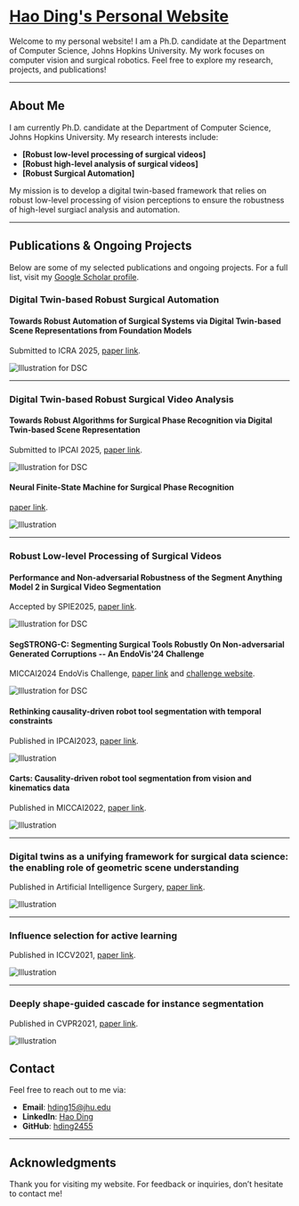 # [Hao Ding's Personal Website](https://hding2455.github.io)

Welcome to my personal website! I am a Ph.D. candidate at the Department of Computer Science, Johns Hopkins University. My work focuses on computer vision and surgical robotics. Feel free to explore my research, projects, and publications!

---

## About Me
I am currently Ph.D. candidate at the Department of Computer Science, Johns Hopkins University. My research interests include:
- **[Robust low-level processing of surgical videos]** 
- **[Robust high-level analysis of surgical videos]**
- **[Robust Surgical Automation]**

My mission is to develop a digital twin-based framework that relies on robust low-level processing of vision perceptions to ensure the robustness of high-level surgiacl analysis and automation.

---

## Publications & Ongoing Projects
Below are some of my selected publications and ongoing projects. For a full list, visit my [Google Scholar profile](https://scholar.google.com/citations?user=NIP-G-cAAAAJ&hl=en&oi=sra).

### **Digital Twin-based Robust Surgical Automation**

#### **Towards Robust Automation of Surgical Systems via Digital Twin-based Scene Representations from Foundation Models**
Submitted to ICRA 2025, [paper link](https://arxiv.org/abs/2409.13107).

![Illustration for DSC](assets/dt_agent.jpg)

---

### **Digital Twin-based Robust Surgical Video Analysis**

#### **Towards Robust Algorithms for Surgical Phase Recognition via Digital Twin-based Scene Representation**
Submitted to IPCAI 2025, [paper link](https://arxiv.org/abs/2410.20026).

![Illustration for DSC](assets/dt_spr.jpg)

#### **Neural Finite-State Machine for Surgical Phase Recognition** ####
[paper link](https://arxiv.org/abs/2411.18018).

![Illustration](assets/nfsm.jpg)

---
### Robust Low-level Processing of Surgical Videos

#### **Performance and Non-adversarial Robustness of the Segment Anything Model 2 in Surgical Video Segmentation**

Accepted by SPIE2025, [paper link](https://arxiv.org/abs/2408.04098).

![Illustration for DSC](assets/sam2_seg.jpg)

#### **SegSTRONG-C: Segmenting Surgical Tools Robustly On Non-adversarial Generated Corruptions -- An EndoVis'24 Challenge**

MICCAI2024 EndoVis Challenge, [paper link](https://arxiv.org/abs/2407.11906) and [challenge website](https://segstrongc.cs.jhu.edu/).

![Illustration for DSC](assets/segstrongc.jpg)


#### **Rethinking causality-driven robot tool segmentation with temporal constraints**

Published in IPCAI2023, [paper link](https://link.springer.com/article/10.1007/s11548-023-02872-8). 

![Illustration](assets/tc_carts.jpg)  

#### **Carts: Causality-driven robot tool segmentation from vision and kinematics data**

Published in MICCAI2022, [paper link](https://link.springer.com/chapter/10.1007/978-3-031-16449-1_37). 

![Illustration](assets/carts.jpg)  

---

### **Digital twins as a unifying framework for surgical data science: the enabling role of geometric scene understanding**

Published in Artificial Intelligence Surgery, [paper link](https://www.oaepublish.com/articles/ais.2024.16). 

![Illustration](assets/dt_geometric.jpg)  

---

### **Influence selection for active learning**

Published in ICCV2021, [paper link](https://openaccess.thecvf.com/content/ICCV2021/html/Liu_Influence_Selection_for_Active_Learning_ICCV_2021_paper.html). 

![Illustration](assets/isal.jpg)  

---

### **Deeply shape-guided cascade for instance segmentation**

Published in CVPR2021, [paper link](https://openaccess.thecvf.com/content/CVPR2021/html/Ding_Deeply_Shape-Guided_Cascade_for_Instance_Segmentation_CVPR_2021_paper.html). 

![Illustration](assets/dsc.jpg)  

<!-- ## Awards and Achievements
- **Award Name (Year)**: Brief description of the award or recognition.
- **Fellowship Name (Year)**: Brief description of the fellowship or grant.
- **Achievement Name (Year)**: Brief description of the achievement.

--- -->

## Contact
Feel free to reach out to me via:
- **Email**: [hding15@jhu.edu](mailto:hding15@jhu.edu)
- **LinkedIn**: [Hao Ding](https://www.linkedin.com/in/hao-ding-7280b9107/)
- **GitHub**: [hding2455](https://github.com/hding2455)

---

## Acknowledgments
Thank you for visiting my website. For feedback or inquiries, don’t hesitate to contact me!
